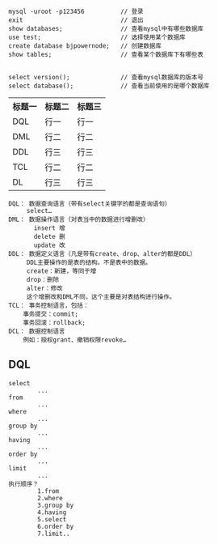 ```mysql
mysql -uroot -p123456          // 登录
exit                           // 退出
show databases;                // 查看mysql中有哪些数据库
use test;                      // 选择使用某个数据库
create database bjpowernode;   // 创建数据库
show tables;                   // 查看某个数据库下有哪些表


select version();              // 查看mysql数据库的版本号
select database();             // 查看当前使用的是哪个数据库
```
<table>
	<tr>
		<th>标题一</th>
		<th>标题二</th>
		<th>标题三</th>
	<tr/>
	<tr>
		<td>DQL</td>
		<td>行一</td>
		<td>行一</td>
	</tr>
	<tr>
		<td>DML</td>
		<td>行二</td>
		<td>行二</td>
	</tr>
		<tr>
		<td>DDL</td>
		<td>行三</td>
		<td>行三</td>
	</tr>
	<tr>
		<td>TCL</td>
		<td>行二</td>
		<td>行二</td>
	</tr>
	<tr>
		<td>DL</td>
		<td>行三</td>
		<td>行三</td>
	</tr>
</table>




```
DQL： 数据查询语言（带有select关键字的都是查询语句）
     select…
DML： 数据操作语言（对表当中的数据进行增删改）
       insert 增
       delete 删
       update 改
DDL： 数据定义语言（凡是带有create、drop、alter的都是DDL）
     DDL主要操作的是表的结构。不是表中的数据。
     create：新建，等同于增
     drop：删除
     alter：修改
     这个增删改和DML不同，这个主要是对表结构进行操作。
TCL： 事务控制语言，包括：
    事务提交：commit;
    事务回滚：rollback;
DCL： 数据控制语言
    例如：授权grant、撤销权限revoke…
```

## DQL
```
select                       
		...	
from
		...
where
		...
group by
		...
having
		...
order by
		...
limit
		...
执行顺序？
		1.from
		2.where
		3.group by
		4.having
		5.select
		6.order by
		7.limit..
```
